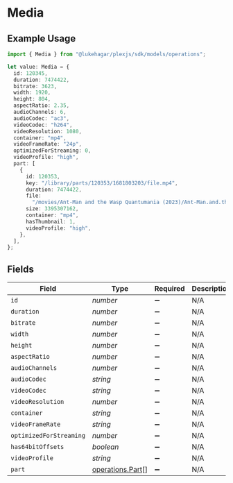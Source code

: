 # Media

## Example Usage

```typescript
import { Media } from "@lukehagar/plexjs/sdk/models/operations";

let value: Media = {
  id: 120345,
  duration: 7474422,
  bitrate: 3623,
  width: 1920,
  height: 804,
  aspectRatio: 2.35,
  audioChannels: 6,
  audioCodec: "ac3",
  videoCodec: "h264",
  videoResolution: 1080,
  container: "mp4",
  videoFrameRate: "24p",
  optimizedForStreaming: 0,
  videoProfile: "high",
  part: [
    {
      id: 120353,
      key: "/library/parts/120353/1681803203/file.mp4",
      duration: 7474422,
      file:
        "/movies/Ant-Man and the Wasp Quantumania (2023)/Ant-Man.and.the.Wasp.Quantumania.2023.1080p.mp4",
      size: 3395307162,
      container: "mp4",
      hasThumbnail: 1,
      videoProfile: "high",
    },
  ],
};
```

## Fields

| Field                                                       | Type                                                        | Required                                                    | Description                                                 | Example                                                     |
| ----------------------------------------------------------- | ----------------------------------------------------------- | ----------------------------------------------------------- | ----------------------------------------------------------- | ----------------------------------------------------------- |
| `id`                                                        | *number*                                                    | :heavy_minus_sign:                                          | N/A                                                         | 120345                                                      |
| `duration`                                                  | *number*                                                    | :heavy_minus_sign:                                          | N/A                                                         | 7474422                                                     |
| `bitrate`                                                   | *number*                                                    | :heavy_minus_sign:                                          | N/A                                                         | 3623                                                        |
| `width`                                                     | *number*                                                    | :heavy_minus_sign:                                          | N/A                                                         | 1920                                                        |
| `height`                                                    | *number*                                                    | :heavy_minus_sign:                                          | N/A                                                         | 804                                                         |
| `aspectRatio`                                               | *number*                                                    | :heavy_minus_sign:                                          | N/A                                                         | 2.35                                                        |
| `audioChannels`                                             | *number*                                                    | :heavy_minus_sign:                                          | N/A                                                         | 6                                                           |
| `audioCodec`                                                | *string*                                                    | :heavy_minus_sign:                                          | N/A                                                         | ac3                                                         |
| `videoCodec`                                                | *string*                                                    | :heavy_minus_sign:                                          | N/A                                                         | h264                                                        |
| `videoResolution`                                           | *number*                                                    | :heavy_minus_sign:                                          | N/A                                                         | 1080                                                        |
| `container`                                                 | *string*                                                    | :heavy_minus_sign:                                          | N/A                                                         | mp4                                                         |
| `videoFrameRate`                                            | *string*                                                    | :heavy_minus_sign:                                          | N/A                                                         | 24p                                                         |
| `optimizedForStreaming`                                     | *number*                                                    | :heavy_minus_sign:                                          | N/A                                                         | 0                                                           |
| `has64bitOffsets`                                           | *boolean*                                                   | :heavy_minus_sign:                                          | N/A                                                         |                                                             |
| `videoProfile`                                              | *string*                                                    | :heavy_minus_sign:                                          | N/A                                                         | high                                                        |
| `part`                                                      | [operations.Part](../../../sdk/models/operations/part.md)[] | :heavy_minus_sign:                                          | N/A                                                         |                                                             |